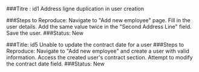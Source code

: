 ###Titre : id1 Address ligne duplication in user creation

###Steps to Reproduce:
    Navigate to "Add new employee" page.
    Fill in the user details.
    Add the same value twice in the "Second Address Line" field.
    Save the user.
###Status: New

###Title: id5 Unable to update the contract date for a user
###Steps to Reproduce:
    Navigate to "Add new employee" and create a user with valid information.
    Access the created user's contract section.
    Attempt to modify the contract date field.
###Status: New
